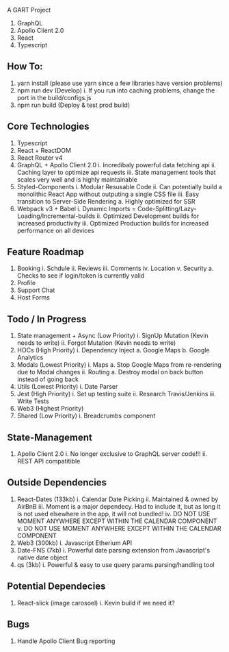 A GART Project
1. GraphQL
2. Apollo Client 2.0
3. React
4. Typescript

## How To:
1. yarn install (please use yarn since a few libraries have version problems)
2. npm run dev (Develop)
    i. If you run into caching problems, change the port in the build/configs.js
3. npm run build (Deploy & test prod build)

## Core Technologies
1. Typescript
2. React + ReactDOM
3. React Router v4
4. GraphQL + Apollo Client 2.0
    i. Incredibaly powerful data fetching api
    ii. Caching layer to optimize api requests
    iii. State management tools that scales very well and is highly maintainable
5. Styled-Components
    i. Modular Resusable Code
    ii. Can potentially build a monolithic React App without outputing a single CSS file
    iii. Easy transition to Server-Side Rendering
        a. Highly optimized for SSR
6. Webpack v3 + Babel
    i. Dynamic Imports = Code-Splitting/Lazy-Loading/Incremental-builds
    ii. Optimized Development builds for increased productivity
    iii. Optimized Production builds for increased performance on all devices

## Feature Roadmap
1. Booking
    i. Schdule
    ii. Reviews
    iii. Comments
    iv. Location
    v. Security
      a. Checks to see if login/token is currently valid
2. Profile
3. Support Chat
4. Host Forms

## Todo / In Progress
1. State management + Async (Low Priority)
    i. SignUp Mutation (Kevin needs to write)
    ii. Forgot Mutation (Kevin needs to write)
2. HOCs (High Priority)
    i. Dependency Inject
        a. Google Maps
        b. Google Analytics
3. Modals (Lowest Priority)
    i. Maps
        a. Stop Google Maps from re-rendering due to Modal changes
    ii. Routing
        a. Destroy modal on back button instead of going back
4. Utils (Lowest Priority)
    i. Date Parser
5. Jest (High Priority)
    i. Set up testing suite
    ii. Research Travis/Jenkins
    iii. Write Tests
6. Web3 (Highest Priority)
7. Shared (Low Priority)
    i. Breadcrumbs component

## State-Management
1. Apollo Client 2.0
    i. No longer exclusive to GraphQL server code!!!
    ii. REST API compatitible 

## Outside Dependencies
1. React-Dates (133kb)
    i. Calendar Date Picking
    ii. Maintained & owned by AirBnB
    iii. Moment is a major dependecy. Had to include it, but as long it is not used elsewhere in the app, it will not bundled!
    iv. DO NOT USE MOMENT ANYWHERE EXCEPT WITHIN THE CALENDAR COMPONENT
    v. DO NOT USE MOMENT ANYWHERE EXCEPT WITHIN THE CALENDAR COMPONENT
2. Web3 (300kb)
    i. Javascript Etherium API
3. Date-FNS (7kb)
    i. Powerful date parsing extension from Javascript's native date object
4. qs (3kb)
    i. Powerful & easy to use query params parsing/handling tool

## Potential Dependecies
1. React-slick (image carosoel)
    i. Kevin build if we need it?

## Bugs
1. Handle Apollo Client Bug reporting